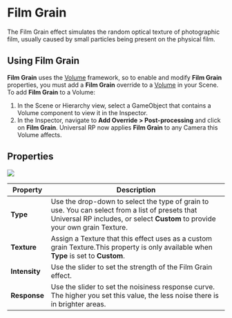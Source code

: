 # Film Grain

The Film Grain effect simulates the random optical texture of photographic film, usually caused by small particles being present on the physical film.

## Using Film Grain

**Film Grain** uses the [Volume](Volumes.html) framework, so to enable and modify **Film Grain** properties, you must add a **Film Grain** override to a [Volume](Volumes.html) in your Scene. To add **Film Grain** to a Volume:

1. In the Scene or Hierarchy view, select a GameObject that contains a Volume component to view it in the Inspector.
2. In the Inspector, navigate to **Add Override > Post-processing** and click on **Film Grain**. Universal RP now applies **Film Grain** to any Camera this Volume affects.

## Properties

![](Images/Post-processingFilmGrain1.png)

| **Property**  | **Description**                                              |
| ------------- | ------------------------------------------------------------ |
| **Type**      | Use the drop-down to select the type of grain to use. You can select from a list of presets that Universal RP includes, or select **Custom** to provide your own grain Texture. |
| **Texture**   | Assign a Texture that this effect uses as a custom grain Texture.This property is only available when **Type** is set to **Custom**. |
| **Intensity** | Use the slider to set the strength of the Film Grain effect. |
| **Response**  | Use the slider to set the noisiness response curve. The higher you set this value, the less noise there is in brighter areas. |
